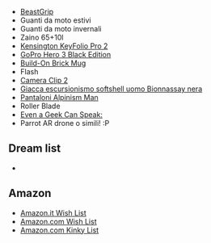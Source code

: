 <!-- 
.. link: 
.. description: 
.. tags: 
.. date: 2013/08/25 21:37:43
.. title: Wish List
.. slug: wish-list
-->

* [BeastGrip](http://www.beastgrip.com/)
* Guanti da moto estivi
* Guanti da moto invernali
* Zaino 65+10l
* [Kensington KeyFolio Pro 2](http://www.amazon.com/Kensington-KeyFolio-Universal-Removable-K39519US/dp/B00604YU4C/ref=wl_it_dp_o_pd_nS_nC?ie=UTF8&colid=GU96RWE3H5B0&coliid=I1MVE45255AGS6)
* [GoPro Hero 3 Black Edition](http://www.amazon.it/GoPro-Edition-Videocamera-Digitale-Megapixel/dp/B009TCD8V8/ref=wl_it_dp_o_pd_S_nC?ie=UTF8&colid=2M78R4SVWDPFF&coliid=IJJJM59D5RQ6A)
* [Build-On Brick Mug](http://www.thinkgeek.com/product/ee3c/)
* Flash
* [Camera Clip 2](http://www.kickstarter.com/projects/97103764/capture-camera-clip-v2)
* [Giacca escursionismo softshell uomo Bionnassay nera](http://www.decathlon.it/pile-softshell-bionnassay-id_8189747.html)
* [Pantaloni Alpinism Man](http://www.decathlon.it/pantaloni-alpinism-man-id_8010075.html)
* Roller Blade
* [Even a Geek Can Speak: ](http://www.amazon.it/Even-Geek-Can-Speak-Presentation/dp/0978577604/ref=wl_it_dp_o_pC_nS_nC?ie=UTF8&colid=2M78R4SVWDPFF&coliid=IBB6XPF74B57X)
* Parrot AR drone o simili! :P 

## Dream list

* 

## Amazon

* [Amazon.it Wish List](http://www.amazon.it/registry/wishlist/2M78R4SVWDPFF)
* [Amazon.com Wish List](http://amzn.com/w/GU96RWE3H5B0)
* [Amazon.com Kinky List](http://amzn.com/w/1Q507YGA4FYF2)
